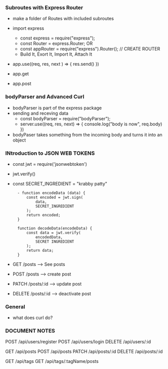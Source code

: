 ### Subroutes with Express Router 
- make a folder of Routes with included subroutes 
- import express 
    - const express = require("express"); 
    - const Router = express.Router;
    OR 
    - const appRouter = require("express").Router(); // CREATE ROUTER 
    - Build It, Exort It, Import It, Attach It

- app.use((req, res, next ) => {
    res.send()
})

- app.get

- app.post


### bodyParser and Advanced Curl
- bodyParser is part of the express package 
- sending and receving data 
    - const bodyParser = require("bodyParser"); 
    - server.use((req, res, next) => {
        console.log("body is now", req.body)
    })
- bodyPaser takes something from the incoming body and turns it into an object 

### INtroduction to JSON WEB TOKENS
- const jwt = require('jsonwebtoken')
- jwt.verify()

- const SECRET_INGREDIENT = "krabby patty"

        - function encodeData (data) {
            const encoded = jwt.sign(
                data, 
                SECRET_INGREDIENT
            );
            return encoded;
        }

        function decodeData(encodeData) {
            const data = jwt.verify(
                encodedData, 
                SECRET INGREDIENT
            );
            return data;
        }

- GET /posts --> See posts
- POST /posts --> create post 
- PATCH /posts/:id --> update post 
- DELETE /posts/:id --> deactivate post 

### General
- what does curl do? 


### DOCUMENT NOTES
POST /api/users/register
POST /api/users/login
DELETE /api/users/:id

GET /api/posts
POST /api/posts
PATCH /api/posts/:id
DELETE /api/posts/:id

GET /api/tags
GET /api/tags/:tagName/posts
    